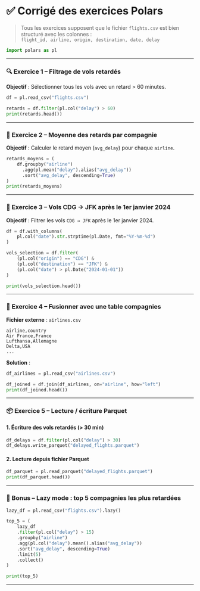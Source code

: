 
# ✅ Corrigé des exercices Polars

> Tous les exercices supposent que le fichier `flights.csv` est bien structuré avec les colonnes :  
> `flight_id, airline, origin, destination, date, delay`

```python
import polars as pl
```

---

### 🔍 Exercice 1 – Filtrage de vols retardés

**Objectif** : Sélectionner tous les vols avec un retard > 60 minutes.

```python
df = pl.read_csv("flights.csv")

retards = df.filter(pl.col("delay") > 60)
print(retards.head())
```

---

### 🧮 Exercice 2 – Moyenne des retards par compagnie

**Objectif** : Calculer le retard moyen (`avg_delay`) pour chaque `airline`.

```python
retards_moyens = (
    df.groupby("airline")
      .agg(pl.mean("delay").alias("avg_delay"))
      .sort("avg_delay", descending=True)
)
print(retards_moyens)
```

---

### 🛫 Exercice 3 – Vols CDG → JFK après le 1er janvier 2024

**Objectif** : Filtrer les vols `CDG → JFK` après le 1er janvier 2024.

```python
df = df.with_columns(
    pl.col("date").str.strptime(pl.Date, fmt="%Y-%m-%d")
)

vols_selection = df.filter(
    (pl.col("origin") == "CDG") &
    (pl.col("destination") == "JFK") &
    (pl.col("date") > pl.Date("2024-01-01"))
)

print(vols_selection.head())
```

---

### 🔁 Exercice 4 – Fusionner avec une table compagnies

**Fichier externe** : `airlines.csv`
```csv
airline,country
Air France,France
Lufthansa,Allemagne
Delta,USA
...
```

**Solution** :

```python
df_airlines = pl.read_csv("airlines.csv")

df_joined = df.join(df_airlines, on="airline", how="left")
print(df_joined.head())
```

---

### 📦 Exercice 5 – Lecture / écriture Parquet

#### 1. Écriture des vols retardés (> 30 min)
```python
df_delays = df.filter(pl.col("delay") > 30)
df_delays.write_parquet("delayed_flights.parquet")
```

#### 2. Lecture depuis fichier Parquet
```python
df_parquet = pl.read_parquet("delayed_flights.parquet")
print(df_parquet.head())
```

---

### 🧠 Bonus – Lazy mode : top 5 compagnies les plus retardées

```python
lazy_df = pl.read_csv("flights.csv").lazy()

top_5 = (
    lazy_df
    .filter(pl.col("delay") > 15)
    .groupby("airline")
    .agg(pl.col("delay").mean().alias("avg_delay"))
    .sort("avg_delay", descending=True)
    .limit(5)
    .collect()
)

print(top_5)
```

---

